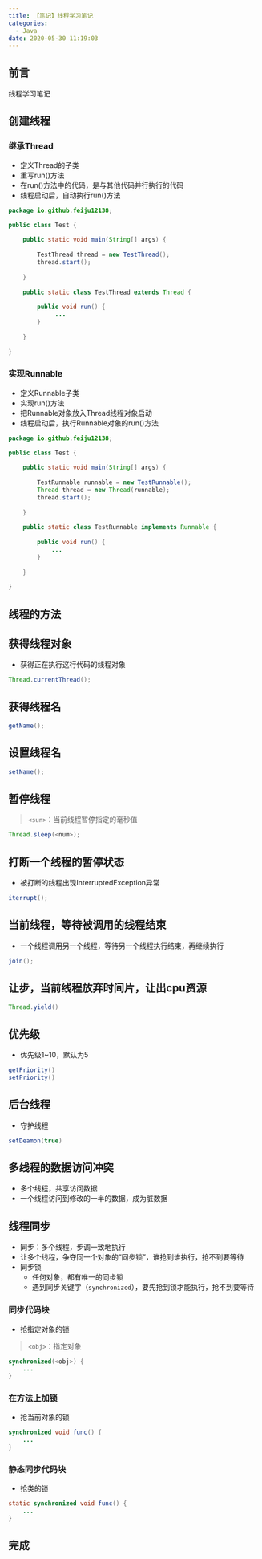```yaml
---
title: 【笔记】线程学习笔记
categories:
  - Java
date: 2020-05-30 11:19:03
---
```


## 前言

线程学习笔记

<!-- more -->

## 创建线程

### 继承Thread

- 定义Thread的子类
- 重写run()方法
- 在run()方法中的代码，是与其他代码并行执行的代码
- 线程启动后，自动执行run()方法

``` java
package io.github.feiju12138;

public class Test {
    
    public static void main(String[] args) {
        
        TestThread thread = new TestThread();
        thread.start();
        
    }
    
    public static class TestThread extends Thread {
        
        public void run() {
             ...
        }
        
    }
    
}
```

### 实现Runnable

- 定义Runnable子类
- 实现run()方法
- 把Runnable对象放入Thread线程对象启动
- 线程启动后，执行Runnable对象的run()方法

``` java
package io.github.feiju12138;

public class Test {
    
    public static void main(String[] args) {
        
        TestRunnable runnable = new TestRunnable();
        Thread thread = new Thread(runnable);
        thread.start();
        
    }
    
    public static class TestRunnable implements Runnable {
        
        public void run() {
            ...
        }
        
    }
    
}
```

## 线程的方法

## 获得线程对象

- 获得正在执行这行代码的线程对象

``` java
Thread.currentThread();
```

## 获得线程名

``` java
getName();
```

## 设置线程名

``` java
setName();
```

## 暂停线程

> `<sun>`：当前线程暂停指定的毫秒值

``` java
Thread.sleep(<num>);
```

## 打断一个线程的暂停状态

- 被打断的线程出现InterruptedException异常

``` java
iterrupt();
```

## 当前线程，等待被调用的线程结束

- 一个线程调用另一个线程，等待另一个线程执行结束，再继续执行

``` java
join();
```

## 让步，当前线程放弃时间片，让出cpu资源

``` java
Thread.yield()
```

## 优先级

- 优先级1~10，默认为5

``` java
getPriority()
setPriority()
```

## 后台线程

- 守护线程

``` java
setDeamon(true)
```

## 多线程的数据访问冲突

- 多个线程，共享访问数据
- 一个线程访问到修改的一半的数据，成为脏数据

## 线程同步

- 同步：多个线程，步调一致地执行
- 让多个线程，争夺同一个对象的“同步锁”，谁抢到谁执行，抢不到要等待
- 同步锁
  - 任何对象，都有唯一的同步锁
  - 遇到同步关键字（`synchronized`），要先抢到锁才能执行，抢不到要等待

### 同步代码块

- 抢指定对象的锁

> `<obj>`：指定对象

``` java
synchronized(<obj>) {
    ...
}
```

### 在方法上加锁

- 抢当前对象的锁

``` java
synchronized void func() {
    ...
}
```

### 静态同步代码块

- 抢类的锁

``` java
static synchronized void func() {
    ...
}
```

## 完成

